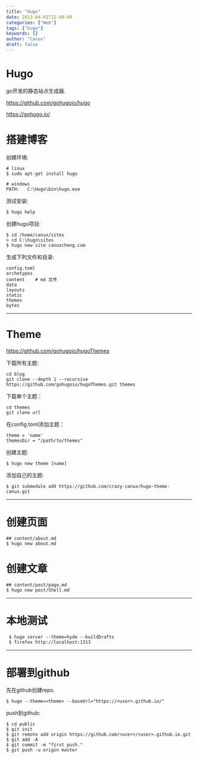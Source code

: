 ```yaml
---
title: "Hugo"
date: 2013-04-01T12:49:49
categories: ["Web"]
tags: ["hugo"]
keywords: []
author: "Canux"
draft: false
---
```


# Hugo

go开发的静态站点生成器.

<https://github.com/gohugoio/hugo>

<https://gohugo.io/>

# 搭建博客

创建环境:

    # linux
    $ sudo apt-get install hugo

    # windows
    PATH:   C:\Hugo\bin\hugo.exe

测试安装:

    $ hugo help

创建hugo项目:

    $ cd /home/canux/sites
    > cd C:\hugo\sites
    $ hugo new site canuxcheng.com

生成下列文件和目录:

    config.toml
    archetypes
    content    # md 文件
    data
    layouts
    static
    themes
    bytes

***

# Theme

<https://github.com/gohugoio/hugoThemes>

下载所有主题:

    cd blog
    git clone --depth 1 --recursive https://github.com/gohugoio/hugoThemes.git themes

下载单个主题：

    cd themes
    git clone url

在config.toml添加主题：

    theme = 'name'
    themesDir = "/path/to/themes"

创建主题:

    $ hugo new theme [name]

添加自己的主题:

    $ git submodule add https://github.com/crazy-canux/hugo-theme-canux.git

***

# 创建页面

    ## content/about.md
    $ hugo new about.md

# 创建文章

    ## content/post/page.md
    $ hugo new post/Shell.md

***

 # 本地测试

     $ hugo server --theme=hyde --buildDrafts
     $ firefox http://localhost:1313

***

# 部署到github

先在github创建repo.

    $ hugo --theme=<theme> --baseUrl="https://<user>.github.io/"

push到github:

    $ cd public
    $ git init
    $ git remote add origin https://github.com/<user>/<user>.github.io.git
    $ git add -A
    $ git commit -m "first push."
    $ git push -u origin master
